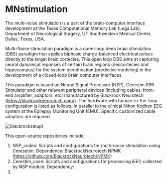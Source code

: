 # MNstimulation
The multi-noise stimulation is a part of the brain-computer interface development at the Texas Computational Memory Lab (Lega Lab), Department of Neurological Surgery, UT Southwestern Medical Center, Dallas, Texas, USA.

Multi-Noise stimulation paradigm is a open-loop deep brain stimulation (DBS) paradigm that applies biphasic charge-balanced electrical pulses directly to the target brain cortecies. This open loop DBS aims at capturing neural dymanical reponses of certain brain regions (neocortecies and hippocampus) for the system identification (predictive modeling) in the development of a closed-loop brain computer interfaces. 

This paradigm is based on Neural Signal Processor (NSP), Cerestim R96 Stimulator and other relavent peripheral devices (including cables, front-end amplifier, adaptors, etc) manufactured by Blackrock Neurotech (https://blackrockneurotech.com/). The hardware with human-in-the-loop configuration is listed as follows, in parallel to the clinical Nihon Kodhen EEG system at the Epilepsy Monitoring Unit (EMU). Specific customized cable adaptors are required. 

![blackrocksetup!](https://github.com/David-X-Wang/MNstimulation/blob/main/blackrock_setup/blackrock_wiring_setup.png?raw=true)



This open-source repositories include:  

1. NSP_codes: Scripts and configurations for multi-noise stimulation using Ceresetim.
   Dependency: BlackrockNeurotech NPMK (https://github.com/BlackrockNeurotech/NPMK)
2. Cerestim_cose: Scripts and configurations for processing iEEG collected by NSP module.
   Dependency: 
4. 


